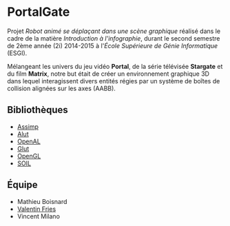 PortalGate
=============

Projet *Robot animé se déplaçant dans une scène graphique* réalisé dans le cadre de la matière *Introduction à l'infographie*, durant le second semestre de 2ème année (2i) 2014-2015 à l'*École Supérieure de Génie Informatique* (ESGI).

Mélangeant les univers du jeu vidéo **Portal**, de la série télévisée **Stargate** et du film **Matrix**, notre but était de créer un environnement graphique 3D dans lequel interagissent divers entités régies par un système de boîtes de collision alignées sur les axes (AABB).

Bibliothèques
------------

* [Assimp](http://assimp.sourceforge.net/)
* [Alut](http://distro.ibiblio.org/rootlinux/rootlinux-ports/more/freealut/freealut-1.1.0/doc/alut.html)
* [OpenAL](http://www.openal.org/)
* [Glut](https://www.opengl.org/resources/libraries/glut/)
* [OpenGL](https://www.opengl.org/)
* [SOIL](http://www.lonesock.net/soil.html)

Équipe
------------
* Mathieu Boisnard
* [Valentin Fries](http://fries.io)
* Vincent Milano